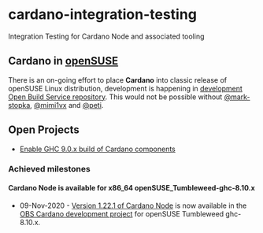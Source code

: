 # cardano-integration-testing
Integration Testing for Cardano Node and associated tooling

## Cardano in [openSUSE](https://www.opensuse.org/)
There is an on-going effort to place **Cardano** into classic release of openSUSE Linux distribution, development is happening in [development Open Build Service repository](https://build.opensuse.org/project/show/devel:languages:haskell:cardano). This would not be possible without [@mark-stopka](), [@mimi1vx](https://github.com/mimi1vx) and [@peti](https://github.com/peti).

## Open Projects
- [Enable GHC 9.0.x build of Cardano components](https://github.com/2nd-Layer/cardano-core-integration-testing/projects/2)

### Achieved milestones

#### Cardano Node is available for x86_64 openSUSE_Tumbleweed-ghc-8.10.x
- 09-Nov-2020 - [Version 1.22.1 of Cardano Node](https://github.com/input-output-hk/cardano-node/releases/tag/1.22.1) is now available in the [OBS Cardano development project](https://build.opensuse.org/package/show/devel:languages:haskell:cardano/cardano-node) for openSUSE Tumbleweed ghc-8.10.x.
